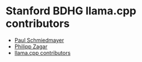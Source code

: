 <!--

This source file is part of the Stanford BDHG llama.cpp fork open-source project.

SPDX-FileCopyrightText: 2022 Stanford University and the project authors (see CONTRIBUTORS.md)

SPDX-License-Identifier: MIT
  
-->

Stanford BDHG llama.cpp contributors
====================

* [Paul Schmiedmayer](https://github.com/PSchmiedmayer)
* [Philipp Zagar](https://github.com/philippzagar)
* [llama.cpp contributors](https://github.com/ggerganov/llama.cpp/graphs/contributors)
